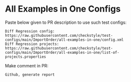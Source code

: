 # All Examples in One Configs
Paste below given to PR description to use such test configs:
```
Diff Regression config: https://raw.githubusercontent.com/checkstyle/test-configs/main/ImportOrder/all-examples-in-one/config.xml
Diff Regression projects: https://raw.githubusercontent.com/checkstyle/test-configs/main/ImportOrder/all-examples-in-one/list-of-projects.properties
```
Make comment in PR:
```
Github, generate report
```
